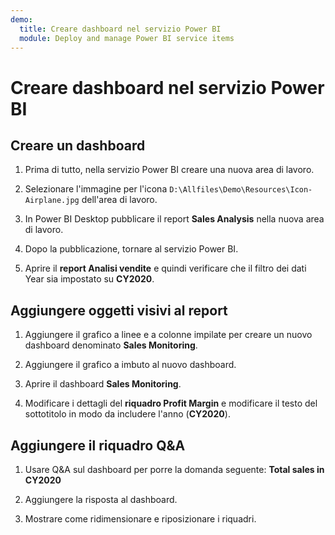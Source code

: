 ```yaml
---
demo:
  title: Creare dashboard nel servizio Power BI
  module: Deploy and manage Power BI service items
---
```

# Creare dashboard nel servizio Power BI

## Creare un dashboard

1. Prima di tutto, nella servizio Power BI creare una nuova area di lavoro.

1. Selezionare l'immagine per l'icona `D:\Allfiles\Demo\Resources\Icon-Airplane.jpg` dell'area di lavoro.

1. In Power BI Desktop pubblicare il report **Sales Analysis** nella nuova area di lavoro.

1. Dopo la pubblicazione, tornare al servizio Power BI.

1. Aprire il **report Analisi vendite** e quindi verificare che il filtro dei dati Year sia impostato su **CY2020**.

## Aggiungere oggetti visivi al report

1. Aggiungere il grafico a linee e a colonne impilate per creare un nuovo dashboard denominato **Sales Monitoring**.

1. Aggiungere il grafico a imbuto al nuovo dashboard.

1. Aprire il dashboard **Sales Monitoring**.

1. Modificare i dettagli del **riquadro Profit Margin** e modificare il testo del sottotitolo in modo da includere l'anno (**CY2020**).

## Aggiungere il riquadro Q&A

1. Usare Q&A sul dashboard per porre la domanda seguente: **Total sales in CY2020**

1. Aggiungere la risposta al dashboard.

1. Mostrare come ridimensionare e riposizionare i riquadri.
